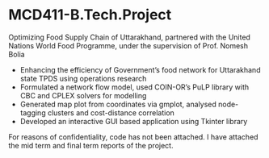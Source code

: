 # MCD411-B.Tech.Project

Optimizing Food Supply Chain of Uttarakhand, partnered with the United Nations World Food Programme, under the supervision of Prof. Nomesh Bolia

- Enhancing the efficiency of Government’s food network for Uttarakhand state TPDS using operations research
- Formulated a network flow model, used COIN-OR’s PuLP library with CBC and CPLEX solvers for modelling
- Generated map plot from coordinates via gmplot, analysed node-tagging clusters and cost-distance correlation
- Developed an interactive GUI based application using Tkinter library

For reasons of confidentiality, code has not been attached. I have attached the mid term and final term reports of the project.
